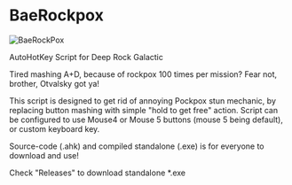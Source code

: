 # BaeRockpox

![BaeRockPox](https://github.com/zareva228/BaeRockpox/assets/35638048/1fbeaa08-4868-4465-bffb-3c7197fa3d43)

AutoHotKey Script for Deep Rock Galactic

Tired mashing A+D, because of rockpox 100 times per mission? 
Fear not, brother, Otvalsky got ya! 

This script is designed to get rid of annoying Pockpox stun mechanic, 
by replacing button mashing with simple "hold to get free" action. 
Script can be configured to use Mouse4 or Mouse 5 buttons (mouse 5 being default), 
or custom keyboard key. 

Source-code (.ahk) and compiled standalone (.exe) is  for everyone to download and use! 

Check "Releases" to download standalone *.exe 
